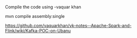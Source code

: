 
Compile the code using  -vaquar khan

mvn compile assembly:single

https://github.com/vaquarkhan/vk-notes--Apache-Spark-and-Flink/wiki/Kafka-POC-on-Ubanu